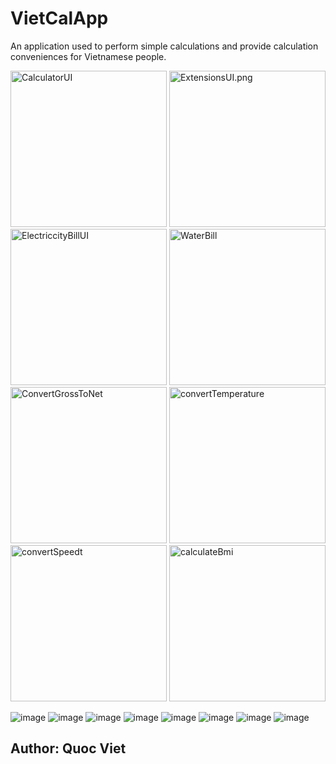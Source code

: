 # VietCalApp
An application used to perform simple calculations and provide calculation conveniences for Vietnamese people.

<img src="https://github.com/QuocViet132/VietCalApp/blob/develop/ImageUI/CalculatorUI.png" alt="CalculatorUI" width="250" />
<img src="https://github.com/QuocViet132/VietCalApp/blob/develop/ImageUI/ExtensionsUI.png" alt="ExtensionsUI.png" width="250" />
<img src="https://github.com/QuocViet132/VietCalApp/blob/develop/ImageUI/ElectriccityBillUI.png" alt="ElectriccityBillUI" width="250" />
<img src="https://github.com/QuocViet132/VietCalApp/blob/develop/ImageUI/WaterBill.png" alt="WaterBill" width="250" />
<img src="https://github.com/QuocViet132/VietCalApp/blob/develop/ImageUI/ConvertGrossToNet.png" alt="ConvertGrossToNet" width="250" />
<img src="https://github.com/QuocViet132/VietCalApp/blob/develop/ImageUI/convertTemperature.png" alt="convertTemperature" width="250" />
<img src="https://github.com/QuocViet132/VietCalApp/blob/develop/ImageUI/convertSpeed.png" alt="convertSpeedt" width="250" />
<img src="https://github.com/QuocViet132/VietCalApp/blob/develop/ImageUI/calculateBmi.png" alt="calculateBmi" width="250" />


![image](https://github.com/QuocViet132/VietCalApp/blob/develop/ImageUI/CalculatorUI.png)
![image](https://github.com/QuocViet132/VietCalApp/blob/develop/ImageUI/ExtensionsUI.png)
![image](https://github.com/QuocViet132/VietCalApp/blob/develop/ImageUI/ElectriccityBillUI.png)
![image](https://github.com/QuocViet132/VietCalApp/blob/develop/ImageUI/WaterBill.png)
![image](https://github.com/QuocViet132/VietCalApp/blob/develop/ImageUI/ConvertGrossToNet.png)
![image](https://github.com/QuocViet132/VietCalApp/blob/develop/ImageUI/convertTemperature.png)
![image](https://github.com/QuocViet132/VietCalApp/blob/develop/ImageUI/convertSpeed.png)
![image](https://github.com/QuocViet132/VietCalApp/blob/develop/ImageUI/calculateBmi.png)

## Author: Quoc Viet
